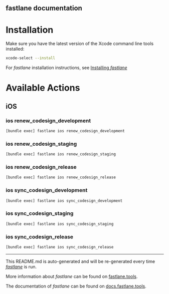 fastlane documentation
----

# Installation

Make sure you have the latest version of the Xcode command line tools installed:

```sh
xcode-select --install
```

For _fastlane_ installation instructions, see [Installing _fastlane_](https://docs.fastlane.tools/#installing-fastlane)

# Available Actions

## iOS

### ios renew_codesign_development

```sh
[bundle exec] fastlane ios renew_codesign_development
```



### ios renew_codesign_staging

```sh
[bundle exec] fastlane ios renew_codesign_staging
```



### ios renew_codesign_release

```sh
[bundle exec] fastlane ios renew_codesign_release
```



### ios sync_codesign_development

```sh
[bundle exec] fastlane ios sync_codesign_development
```



### ios sync_codesign_staging

```sh
[bundle exec] fastlane ios sync_codesign_staging
```



### ios sync_codesign_release

```sh
[bundle exec] fastlane ios sync_codesign_release
```



----

This README.md is auto-generated and will be re-generated every time [_fastlane_](https://fastlane.tools) is run.

More information about _fastlane_ can be found on [fastlane.tools](https://fastlane.tools).

The documentation of _fastlane_ can be found on [docs.fastlane.tools](https://docs.fastlane.tools).
